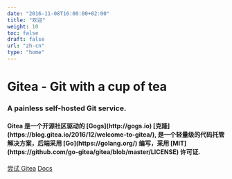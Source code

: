 ```yaml
---
date: "2016-11-08T16:00:00+02:00"
title: "欢迎"
weight: 10
toc: false
draft: false
url: "zh-cn"
type: "home"
---
```

<h1 class="title is-1">Gitea - Git with a cup of tea</h1>
<h3 class="subtitle is-3">A painless self-hosted Git service.</h3>
<h4 class="subtitle">
    Gitea 是一个开源社区驱动的 [Gogs](http://gogs.io) [克隆](https://blog.gitea.io/2016/12/welcome-to-gitea/),
	是一个轻量级的代码托管解决方案，后端采用 [Go](https://golang.org/) 编写，采用 
	[MIT](https://github.com/go-gitea/gitea/blob/master/LICENSE) 许可证.
</h4>

<div class="container">
<a class="button is-success is-large" href="https://try.gitea.io" target="_blank">尝试 Gitea</a>
<a class="button is-light is-large" href="https://try.gitea.io">Docs</a>
</div>